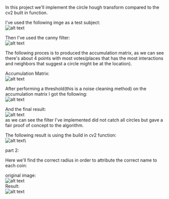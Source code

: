 In this project we'll implement the circle hough transform compared to the cv2 built in function.

I've used the following imge as a test subject:\
![alt text](https://github.com/ofhas/Computer-Vision/blob/master/Circle%20Hough%20transform/img1.JPG)

Then I've used the canny filter:\
![alt text](https://github.com/ofhas/Computer-Vision/blob/master/Circle%20Hough%20transform/img2.JPG)

The following proces is to produced the accumulation matrix, as we can see there's about 4 points with most votes(places that has the most interactions and neighbors that suggest a circle might be at the location).

Accumulation Matrix:\
![alt text](https://github.com/ofhas/Computer-Vision/blob/master/Circle%20Hough%20transform/img10.JPG)

After performing a threshold(this is a noise cleaning method) on the accumulation matrix I got the following:\
![alt text](https://github.com/ofhas/Computer-Vision/blob/master/Circle%20Hough%20transform/img9.JPG)

And the final result:\
![alt text](https://github.com/ofhas/Computer-Vision/blob/master/Circle%20Hough%20transform/img3.JPG)\
as we can see the filter I've implemented did not catch all circles but gave a fair proof of concept to the algorithm.

The following result is using the build in cv2 function:\
![alt text](https://github.com/ofhas/Computer-Vision/blob/master/Circle%20Hough%20transform/img4.JPG)\

part 2:

Here we'll find the correct radius in order to attribute the correct name to each coin:

original image:\
![alt text](https://github.com/ofhas/Computer-Vision/blob/master/Circle%20Hough%20transform/img5.JPG)\
Result:\
![alt text](https://github.com/ofhas/Computer-Vision/blob/master/Circle%20Hough%20transform/img6.JPG)
